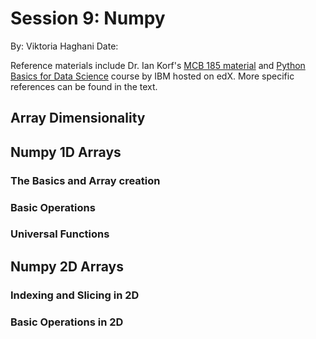 # Session 9: Numpy

By: Viktoria Haghani
Date: 

Reference materials include Dr. Ian Korf's [MCB 185 material](https://github.com/vhaghani26/Learning_Python/tree/master/MCB%20185%20(Korf%20Course)) and [Python Basics for Data Science](https://www.edx.org/course/python-basics-for-data-science?index=product&queryID=4d4d882866dc3e8628ed7728b4662847&position=1) course by IBM hosted on edX. More specific references can be found in the text.

## Array Dimensionality

## Numpy 1D Arrays

### The Basics and Array creation

### Basic Operations

### Universal Functions

## Numpy 2D Arrays

### Indexing and Slicing in 2D

### Basic Operations in 2D
